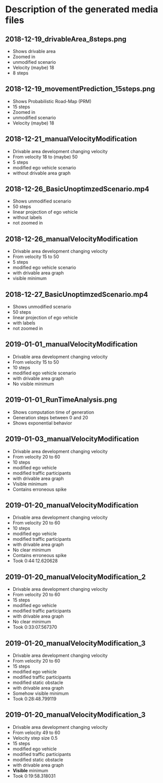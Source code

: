 # Description of the generated media files

## 2018-12-19\_drivableArea\_8steps.png
 - Shows drivable area
 - Zoomed in
 - unmodified scenario
 - Velocity (maybe) 18
 - 8 steps

## 2018-12-19\_movementPrediction\_15steps.png
 - Shows Probabilistic Road-Map (PRM)
 - 15 steps
 - Zoomed in
 - unmodified scenario
 - Velocity (maybe) 18

## 2018-12-21\_manualVelocityModification
 - Drivable area development changing velocity
 - From velocity 18 to (maybe) 50
 - 5 steps
 - modified ego vehicle scenario
 - without drivable area graph

## 2018-12-26\_BasicUnoptimzedScenario.mp4
 - Shows unmodified scenario
 - 50 steps
 - linear projection of ego vehicle
 - without labels
 - not zoomed in

## 2018-12-26\_manualVelocityModification
 - Drivable area development changing velocity
 - From velocity 15 to 50
 - 5 steps
 - modified ego vehicle scenario
 - with drivable area graph
 - visible minimum

## 2018-12-27\_BasicUnoptimzedScenario.mp4
 - Shows unmodified scenario
 - 50 steps
 - linear projection of ego vehicle
 - with labels
 - not zoomed in

## 2019-01-01\_manualVelocityModification
 - Drivable area development changing velocity
 - From velocity 15 to 50
 - 10 steps
 - modified ego vehicle scenario
 - with drivable area graph
 - No visible minimum

## 2019-01-01\_RunTimeAnalysis.png
 - Shows computation time of generation
 - Generation steps between 0 and 20
 - Shows exponential behavior

## 2019-01-03\_manualVelocityModification
 - Drivable area development changing velocity
 - From velocity 20 to 60
 - 10 steps
 - modified ego vehicle
 - modified traffic participants
 - with drivable area graph
 - Visible minimum
 - Contains erroneous spike

## 2019-01-20\_manualVelocityModification
 - Drivable area development changing velocity
 - From velocity 20 to 60
 - 10 steps
 - modified ego vehicle
 - modified traffic participants
 - with drivable area graph
 - No clear minimum
 - Contains erroneous spike
 - Took 0:44:12.620628

## 2019-01-20\_manualVelocityModification\_2
 - Drivable area development changing velocity
 - From velocity 20 to 60
 - 15 steps
 - modified ego vehicle
 - modified traffic participants
 - with drivable area graph
 - No clear minimum
 - Took 0:33:07.567370

## 2019-01-20\_manualVelocityModification\_3
 - Drivable area development changing velocity
 - From velocity 20 to 60
 - 15 steps
 - modified ego vehicle
 - modified traffic participants
 - modified static obstacle
 - with drivable area graph
 - Somehow visible minimum
 - Took 0:28:48.799119

## 2019-01-20\_manualVelocityModification\_3
 - Drivable area development changing velocity
 - From velocity 49 to 60
 - Velocity step size 0.5
 - 15 steps
 - modified ego vehicle
 - modified traffic participants
 - modified static obstacle
 - with drivable area graph
 - **Visible** minimum
 - Took 0:19:58.318031
